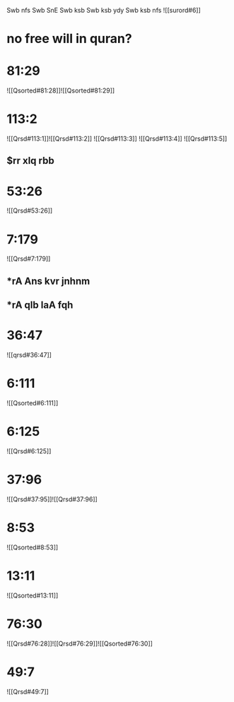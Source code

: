Swb nfs
Swb SnE
Swb ksb
Swb ksb ydy
Swb ksb nfs
![[surord#6]]
# no free will in quran?

# 81:29
![[Qsorted#81:28]]![[Qsorted#81:29]]

# 113:2

![[Qrsd#113:1]]![[Qrsd#113:2]]
![[Qrsd#113:3]]
![[Qrsd#113:4]]
![[Qrsd#113:5]]
## $rr xlq rbb
# 53:26
![[Qrsd#53:26]]
# 7:179
![[Qrsd#7:179]]
## *rA Ans kvr jnhnm
## *rA qlb laA fqh
# 36:47
![[qrsd#36:47]]
# 6:111
![[Qsorted#6:111]]

# 6:125
![[Qrsd#6:125]]

# 37:96
![[Qrsd#37:95]]![[Qrsd#37:96]]

# 8:53
![[Qsorted#8:53]]

# 13:11
![[Qsorted#13:11]]

# 76:30
![[Qrsd#76:28]]![[Qrsd#76:29]]![[Qsorted#76:30]]

# 49:7
![[Qrsd#49:7]]
